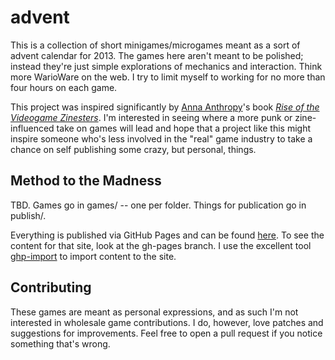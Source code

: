 advent
======

This is a collection of short minigames/microgames meant as a sort of advent calendar for 2013. The games here aren't meant to be polished; instead they're just simple explorations of mechanics and interaction. Think more WarioWare on the web. I try to limit myself to working for no more than four hours on each game.

This project was inspired significantly by [Anna Anthropy](http://auntiepixelante.com/)'s book *[Rise of the Videogame Zinesters](http://www.amazon.com/Rise-Videogame-Zinesters-Drop-outs-Housewives/dp/1609803728)*. I'm interested in seeing where a more punk or zine-influenced take on games will lead and hope that a project like this might inspire someone who's less involved in the "real" game industry to take a chance on self publishing some crazy, but personal, things. 

Method to the Madness
---------------------

TBD. Games go in games/ -- one per folder. Things for publication go in publish/.

Everything is published via GitHub Pages and can be found [here](http://jculpon.github.io/advent/). To see the content for that site, look at the gh-pages branch. I use the excellent tool [ghp-import](http://davisp.github.io/ghp-import/) to import content to the site.

Contributing
------------

These games are meant as personal expressions, and as such I'm not interested in wholesale game contributions. I do, however, love patches and suggestions for improvements. Feel free to open a pull request if you notice something that's wrong.
